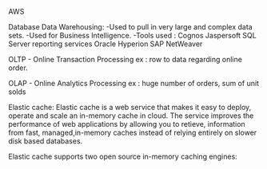 AWS

Database
Data Warehousing:
-Used to pull in very large and complex data sets.
-Used for Business Intelligence.
-Tools used :
Cognos
Jaspersoft
SQL Server reporting services
Oracle Hyperion
SAP NetWeaver

OLTP - Online Transaction Processing
ex : row to data regarding online order.

OLAP - Online Analytics Processing
ex : huge number of orders, sum of unit solds

Elastic cache:
Elastic cache is a web service that makes it easy to deploy, operate and scale an in-memory cache in cloud.
The service improves the performance of web applications by allowing you to retieve, information from fast, managed,in-memory caches instead of relying entirely on slower disk based databases.

Elastic cache supports two open source in-memory caching engines:
